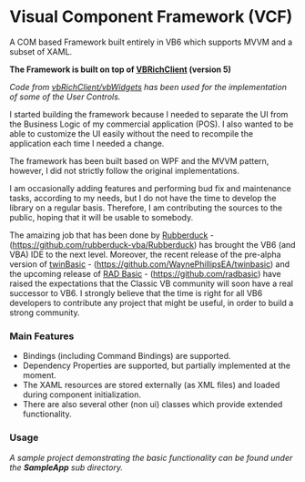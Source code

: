 # Visual Component Framework (VCF)

A COM based Framework built entirely in VB6 which supports MVVM and a subset of XAML.

**The Framework is built on top of [VBRichClient](http://www.vbrichclient.com) (version 5)**

*Code from [vbRichClient/vbWidgets](https://github.com/vbRichClient/vbWidgets) has been used for the implementation of some of the User Controls.*


I started building the framework because I needed to separate the UI from the Business Logic of my commercial application (POS). I also wanted to be able to customize the UI easily without the need to recompile the application each time I needed a change.


The framework has been built based on WPF and the MVVM pattern, however, I did not strictly follow the original implementations.


I am occasionally adding features and performing bud fix and maintenance tasks, according to my needs, but I do not have the time to develop the library on a regular basis. Therefore, I am contributing the sources to the public, hoping that it will be usable to somebody.


The amaizing job that has been done by [Rubberduck](https://rubberduckvba.com/) - (https://github.com/rubberduck-vba/Rubberduck) has brought the VB6 (and VBA) IDE to the next level. Moreover, the recent release of the pre-alpha version of [twinBasic](https://www.twinbasic.com) - (https://github.com/WaynePhillipsEA/twinbasic) and the upcoming release of [RAD Basic](https://www.radbasic.dev) - (https://github.com/radbasic) have raised the expectations that the Classic VB community will soon have a real successor to VB6. I strongly believe that the time is right for all VB6 developers to contribute any project that might be useful, in order to build a strong community. 

### Main Features
* Bindings (including Command Bindings) are supported.
* Dependency Properties are supported, but partially implemented at the moment.
* The XAML resources are stored externally (as XML files) and loaded during component initialization.
* There are also several other (non ui) classes which provide extended functionality.


### Usage
*A sample project demonstrating the basic functionality can be found under the __SampleApp__ sub directory.*
